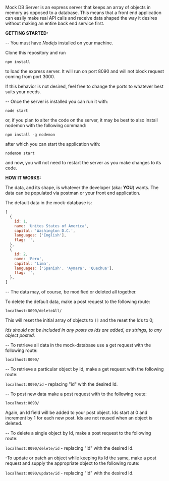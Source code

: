 Mock DB Server is an express server that keeps an array of objects in memory as opposed to a database. This means that a front end application can easily make real API calls and receive data shaped the way it desires without making an entire back end service first.

**GETTING STARTED:**

-- You must have *Nodejs* installed on your machine.

Clone this repository and run

```console
npm install
```

to load the express server. It will run on port 8090 and will not block request coming from port 3000.

If this behavior is not desired, feel free to change the ports to whatever best suits your needs.

-- Once the server is installed you can run it with:

```console
node start
```

or, if you plan to alter the code on the server, it may be best to also install nodemon with the following command:

```console
npm install -g nodemon
````

after which you can start the application with:

```console
nodemon start
```

and now, you will not need to restart the server as you make changes to its code.

**HOW IT WORKS:**

The data, and its shape, is whatever the developer (aka: **YOU**) wants. The data can be populated via postman or your front end application.

The default data in the mock-database is:

```javascript
[
  {
    id: 1,
    name: 'Unites States of America',
    capital: 'Washington D.C.',
    languages: ['English'],
    flag: '',
  },
  {
    id: 2,
    name: 'Peru',
    capital: 'Lima',
    languages: ['Spanish', 'Aymara', 'Quechua'],
    flag: '',
  },
]
````

-- The data may, of course, be modified or deleted all together.

To delete the default data, make a post request to the following route:

`localhost:8090/deleteAll/`

This will reset the initial array of objects to `[]` and the reset the Ids to 0;


*Ids should not be included in any posts as Ids are added, as strings, to any object posted.*


-- To retrieve all data in the mock-database use a get request with the following route:

`localhost:8090/`


-- To retrieve a particular object by Id, make a get request with the following route:

`localhost:8090/id` - replacing "id" with the desired Id.


-- To post new data make a post request with to the following route:

`localhost:8090/`


Again, an Id field will be added to your post object. Ids start at 0 and increment by 1 for each new post. Ids are not reused when an object is deleted.


-- To delete a single object by Id, make a post request to the following route:

`localhost:8090/delete/id` - replacing "id" with the desired Id.


-To update or patch an object while keeping its Id the same, make a post request  and supply the appropriate object to the following route:

`localhost:8090/update/id` - replacing "id" with the desired Id.
